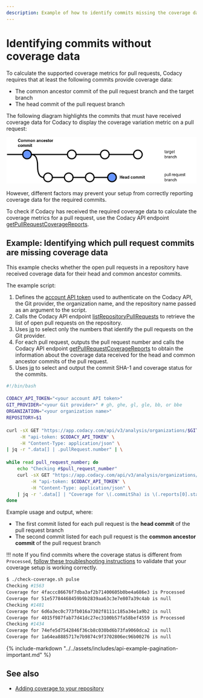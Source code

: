```yaml
---
description: Example of how to identify commits missing the coverage data required for calculating the coverage metrics of pull requests.
---
```


# Identifying commits without coverage data

To calculate the supported coverage metrics for pull requests, Codacy requires that at least the following commits provide coverage data:

-   The common ancestor commit of the pull request branch and the target branch
-   The head commit of the pull request branch

The following diagram highlights the commits that must have received coverage data for Codacy to display the coverage variation metric on a pull request:

![Commits that must have received coverage data](../../coverage-reporter/images/coverage-pr-commits.png)

However, different factors may prevent your setup from correctly reporting coverage data for the required commits.

To check if Codacy has received the required coverage data to calculate the coverage metrics for a pull request, use the Codacy API endpoint [getPullRequestCoverageReports](https://api.codacy.com/api/api-docs#getpullrequestcoveragereports).

## Example: Identifying which pull request commits are missing coverage data

This example checks whether the open pull requests in a repository have received coverage data for their head and common ancestor commits.

The example script:

1.  Defines the [account API token](../api-tokens.md#account-api-tokens) used to authenticate on the Codacy API, the Git provider, the organization name, and the repository name passed as an argument to the script.
1.  Calls the Codacy API endpoint [listRepositoryPullRequests](https://api.codacy.com/api/api-docs#listrepositorypullrequests) to retrieve the list of open pull requests on the repository.
1.  Uses [jq](https://github.com/stedolan/jq) to select only the numbers that identify the pull requests on the Git provider.
1.  For each pull request, outputs the pull request number and calls the Codacy API endpoint [getPullRequestCoverageReports](https://api.codacy.com/api/api-docs#getpullrequestcoveragereports) to obtain the information about the coverage data received for the head and common ancestor commits of the pull request.
1.  Uses [jq](https://github.com/stedolan/jq) to select and output the commit SHA-1 and coverage status for the commits.

```bash
#!/bin/bash

CODACY_API_TOKEN="<your account API token>"
GIT_PROVIDER="<your Git provider>" # gh, ghe, gl, gle, bb, or bbe
ORGANIZATION="<your organization name>"
REPOSITORY=$1

curl -sX GET "https://app.codacy.com/api/v3/analysis/organizations/$GIT_PROVIDER/$ORGANIZATION/repositories/$REPOSITORY/pull-requests" \
     -H "api-token: $CODACY_API_TOKEN" \
     -H "Content-Type: application/json" \
| jq -r ".data[] | .pullRequest.number" | \

while read pull_request_number; do
    echo "Checking #$pull_request_number"
    curl -sX GET "https://app.codacy.com/api/v3/analysis/organizations/$GIT_PROVIDER/$ORGANIZATION/repositories/$REPOSITORY/pull-requests/$pull_request_number/coverage/status" \
         -H "api-token: $CODACY_API_TOKEN" \
         -H "Content-Type: application/json" \
    | jq -r '.data[] | "Coverage for \(.commitSha) is \(.reports[0].status)"'
done
```

Example usage and output, where:

-   The first commit listed for each pull request is the **head commit** of the pull request branch
-   The second commit listed for each pull request is the **common ancestor commit** of the pull request branch

!!! note
    If you find commits where the coverage status is different from `Processed`, [follow these troubleshooting instructions](../../coverage-reporter/index.md#validating-coverage) to validate that your coverage setup is working correctly.

```bash
$ ./check-coverage.sh pulse
Checking #1563
Coverage for 4faccc86676f7dba3af2b71400605b0be4a686e3 is Processed
Coverage for 51e57784468459b9b2839aa63c3e7e807a39c4ab is null
Checking #1481
Coverage for 6d6a3ec0c773fb016a7302f8111c185a34e1a9b2 is null
Coverage for 4015f987fab77d41dc27ec3100b57fa58bef4559 is Processed
Checking #1434
Coverage for 74efe5d7542846f36cb8c030bd6b73fa9060dca2 is null
Coverage for 1a64ea8885717e7b9874c9f3702806ec96b00276 is null
```

{% include-markdown "../../assets/includes/api-example-pagination-important.md" %}

## See also

-   [Adding coverage to your repository](../../coverage-reporter/index.md)
